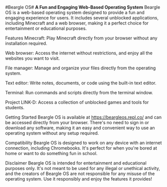 #Beargle OS#
**A Fun and Engaging Web-Based Operating System**
Beargle OS is a web-based operating system designed to provide a fun and engaging experience for users. It includes several unblocked applications, including Minecraft and a web browser, making it a perfect choice for entertainment or educational purposes.

Features
Minecraft: Play Minecraft directly from your browser without any installation required.

Web browser: Access the internet without restrictions, and enjoy all the websites you want to visit.

File manager: Manage and organize your files directly from the operating system.

Text editor: Write notes, documents, or code using the built-in text editor.

Terminal: Run commands and scripts directly from the terminal window.

Project LINK-D: Access a collection of unblocked games and tools for students.

Getting Started
Beargle OS is available at https://beargleos.repl.co/ and can be accessed directly from your browser. There's no need to sign in or download any software, making it an easy and convenient way to use an operating system without any setup required.

Compatibility
Beargle OS is designed to work on any device with an internet connection, including Chromebooks. It's perfect for when you're bored at home or want to do something fun in school.

Disclaimer
Beargle OS is intended for entertainment and educational purposes only. It's not meant to be used for any illegal or unethical activity, and the creators of Beargle OS are not responsible for any misuse of the operating system. Use it responsibly and enjoy the features it provides!
